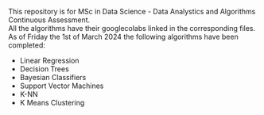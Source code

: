 This repository is for MSc in Data Science - Data Analystics and Algorithms Continuous Assessment.  
All the algorithms have their googlecolabs linked in the corresponding files.  
As of Friday the 1st of March 2024 the following algorithms have been completed:  
* Linear Regression  
* Decision Trees  
* Bayesian Classifiers  
* Support Vector Machines  
* K-NN  
* K Means Clustering
